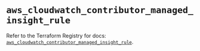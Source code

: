 # `aws_cloudwatch_contributor_managed_insight_rule`

Refer to the Terraform Registry for docs: [`aws_cloudwatch_contributor_managed_insight_rule`](https://registry.terraform.io/providers/hashicorp/aws/5.94.0/docs/resources/cloudwatch_contributor_managed_insight_rule).
